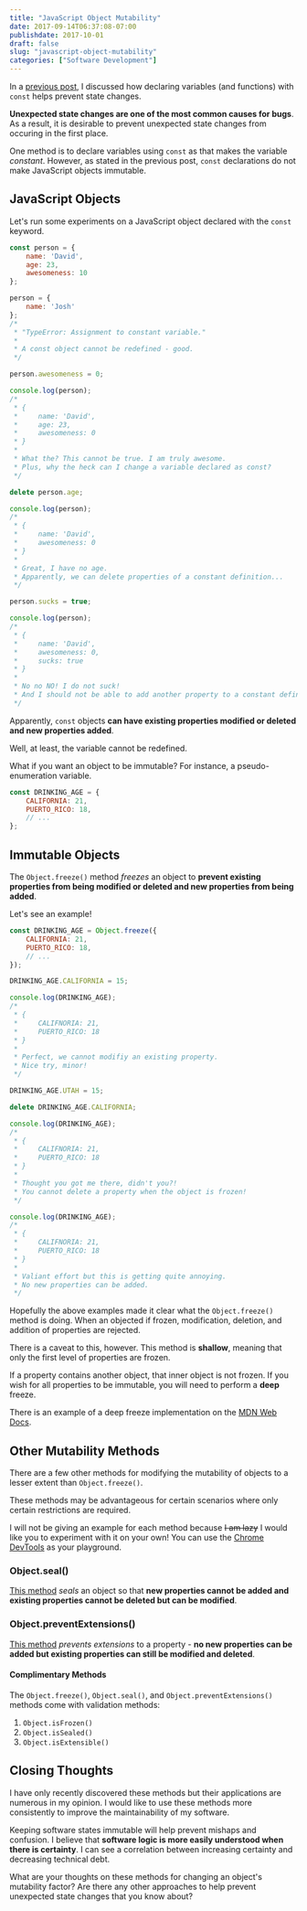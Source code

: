 ```yaml
---
title: "JavaScript Object Mutability"
date: 2017-09-14T06:37:08-07:00
publishdate: 2017-10-01
draft: false
slug: "javascript-object-mutability"
categories: ["Software Development"]
---
```


In a [previous post](/var-vs-let-vs-const), I discussed how declaring variables (and functions) with `const` helps prevent state changes.

**Unexpected state changes are one of the most common causes for bugs**. As a result, it is desirable to prevent unexpected state changes from occuring in the first place.

One method is to declare variables using `const` as that makes the variable *constant*. However, as stated in the previous post, `const` declarations do not make JavaScript objects immutable.

## JavaScript Objects

Let's run some experiments on a JavaScript object declared with the `const` keyword.

```js
const person = {
    name: 'David',
    age: 23,
    awesomeness: 10
};

person = {
    name: 'Josh'
};
/*
 * "TypeError: Assignment to constant variable."
 *
 * A const object cannot be redefined - good.
 */

person.awesomeness = 0;

console.log(person);
/*
 * {
 *     name: 'David',
 *     age: 23,
 *     awesomeness: 0
 * }
 *
 * What the? This cannot be true. I am truly awesome.
 * Plus, why the heck can I change a variable declared as const?
 */

delete person.age;

console.log(person);
/*
 * {
 *     name: 'David',
 *     awesomeness: 0
 * }
 *
 * Great, I have no age.
 * Apparently, we can delete properties of a constant definition...
 */

person.sucks = true;

console.log(person);
/*
 * {
 *     name: 'David',
 *     awesomeness: 0,
 *     sucks: true
 * }
 *
 * No no NO! I do not suck!
 * And I should not be able to add another property to a constant definition!
 */
```

Apparently, `const` objects **can have existing properties modified or deleted and new properties added**.

Well, at least, the variable cannot be redefined.

What if you want an object to be immutable? For instance, a pseudo-enumeration variable.

```js
const DRINKING_AGE = {
    CALIFORNIA: 21,
    PUERTO_RICO: 18,
    // ...
};
```

## Immutable Objects

The `Object.freeze()` method *freezes* an object to **prevent existing properties from being modified or deleted and new properties from being added**.

Let's see an example!

```js
const DRINKING_AGE = Object.freeze({
    CALIFORNIA: 21,
    PUERTO_RICO: 18,
    // ...
});

DRINKING_AGE.CALIFORNIA = 15;

console.log(DRINKING_AGE);
/*
 * {
 *     CALIFNORIA: 21,
 *     PUERTO_RICO: 18
 * }
 *
 * Perfect, we cannot modifiy an existing property.
 * Nice try, minor!
 */

DRINKING_AGE.UTAH = 15;

delete DRINKING_AGE.CALIFORNIA;

console.log(DRINKING_AGE);
/*
 * {
 *     CALIFNORIA: 21,
 *     PUERTO_RICO: 18
 * }
 *
 * Thought you got me there, didn't you?!
 * You cannot delete a property when the object is frozen!
 */

console.log(DRINKING_AGE);
/*
 * {
 *     CALIFNORIA: 21,
 *     PUERTO_RICO: 18
 * }
 *
 * Valiant effort but this is getting quite annoying.
 * No new properties can be added.
 */
```

Hopefully the above examples made it clear what the `Object.freeze()` method is doing. When an objected if frozen, modification, deletion, and addition of properties are rejected.

There is a caveat to this, however. This method is **shallow**, meaning that only the first level of properties are frozen.

If a property contains another object, that inner object is not frozen. If you wish for all properties to be immutable, you will need to perform a **deep** freeze.

There is an example of a deep freeze implementation on the <a href="https://developer.mozilla.org/en-US/docs/Web/JavaScript/Reference/Global_Objects/Object/freeze" target="_blank" rel="nofollow">MDN Web Docs</a>.

## Other Mutability Methods

There are a few other methods for modifying the mutability of objects to a lesser extent than `Object.freeze()`.

These methods may be advantageous for certain scenarios where only certain restrictions are required.

I will not be giving an example for each method because ~~I am lazy~~ I would like you to experiment with it on your own! You can use the <a href="https://developers.google.com/web/tools/chrome-devtools/" target="_blank" rel="nofollow">Chrome DevTools</a> as your playground.

### Object.seal()

<a href="https://developer.mozilla.org/en-US/docs/Web/JavaScript/Reference/Global_Objects/Object/seal" target="_blank" rel="nofollow">This method</a> *seals* an object so that **new properties cannot be added and existing properties cannot be deleted but can be modified**.

### Object.preventExtensions()

<a href="https://developer.mozilla.org/en-US/docs/Web/JavaScript/Reference/Global_Objects/Object/preventExtensions" target="_blank" rel="nofollow">This method</a> *prevents extensions* to a property - **no new properties can be added but existing properties can still be modified and deleted**.

#### Complimentary Methods

The `Object.freeze()`, `Object.seal()`, and `Object.preventExtensions()` methods come with validation methods:

1. `Object.isFrozen()`
2. `Object.isSealed()`
3. `Object.isExtensible()`

## Closing Thoughts

I have only recently discovered these methods but their applications are numerous in my opinion. I would like to use these methods more consistently to improve the maintainability of my software.

Keeping software states immutable will help prevent mishaps and confusion. I believe that **software logic is more easily understood when there is certainty**. I can see a correlation between increasing certainty and decreasing technical debt.

What are your thoughts on these methods for changing an object's mutability factor? Are there any other approaches to help prevent unexpected state changes that you know about?